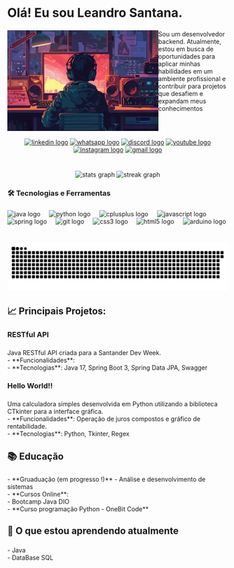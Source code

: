 <h1 align="left">Olá! Eu sou Leandro Santana.</h1>

###

<img align="left" height="230" src="img/imgProg.jpg"  />

###

<p align="left">Sou um desenvolvedor backend. Atualmente, estou em busca de oportunidades para aplicar minhas habilidades em um ambiente profissional e contribuir para projetos que desafiem e expandam meus conhecimentos</p>

###

<br clear="both">
<br>
<div align="center">
   <a href="https://www.linkedin.com/in/leandro-edvan/" target="_blank"><img src="https://img.shields.io/static/v1?message=LinkedIn&logo=linkedin&label=&color=0077B5&logoColor=white&labelColor=&style=for-the-badge" height="32" alt="linkedin logo"  /></a>
  <a href="https://wa.me/71983968330" target="_blank"><img src="https://img.shields.io/static/v1?message=Whatsapp&logo=whatsapp&label=&color=25D366&logoColor=white&labelColor=&style=for-the-badge" height="32" alt="whatsapp logo"  /></a>
  <a href="" target="_blank"><img src="https://img.shields.io/static/v1?message=Discord&logo=discord&label=&color=7289DA&logoColor=white&labelColor=&style=for-the-badge" height="32" alt="discord logo"  /></a>
  <a href="" target="_blank"><img src="https://img.shields.io/static/v1?message=Youtube&logo=youtube&label=&color=FF0000&logoColor=white&labelColor=&style=for-the-badge" height="32" alt="youtube logo"  /></a>
  <a href="" target="_blank"><img src="https://img.shields.io/static/v1?message=Instagram&logo=instagram&label=&color=E4405F&logoColor=white&labelColor=&style=for-the-badge" height="32" alt="instagram logo"  /></a>
  <a href="" target="_blank"><img src="https://img.shields.io/static/v1?message=Gmail&logo=gmail&label=&color=D14836&logoColor=white&labelColor=&style=for-the-badge" height="32" alt="gmail logo"  /></a>
</div>

###

<br clear="both">

<div align="center">
  <img src="https://github-readme-stats.vercel.app/api?username=LeandroEdv&hide_title=false&hide_rank=false&show_icons=true&include_all_commits=true&count_private=true&disable_animations=false&theme=default&locale=en&hide_border=false" height="150" alt="stats graph"  />
  <img src="https://streak-stats.demolab.com?user=LeandroEdv&locale=en&mode=daily&theme=default&hide_border=false&border_radius=5" height="150" alt="streak graph"  />
</div>

###

<h3 align="left">🛠️ Tecnologias e Ferramentas</h3>

###

<div align="left">
  <img src="https://cdn.jsdelivr.net/gh/devicons/devicon/icons/java/java-original.svg" height="30" alt="java logo"  />
  <img width="12" />
  <img src="https://cdn.jsdelivr.net/gh/devicons/devicon/icons/python/python-original.svg" height="30" alt="python logo"  />
  <img width="12" />
  <img src="https://cdn.jsdelivr.net/gh/devicons/devicon/icons/cplusplus/cplusplus-original.svg" height="30" alt="cplusplus logo"  />
  <img width="12" />
  <img src="https://cdn.jsdelivr.net/gh/devicons/devicon/icons/javascript/javascript-original.svg" height="30" alt="javascript logo"  />
  <img width="12" />
  <img src="https://cdn.jsdelivr.net/gh/devicons/devicon/icons/spring/spring-original.svg" height="30" alt="spring logo"  />
  <img width="12" />
  <img src="https://cdn.jsdelivr.net/gh/devicons/devicon/icons/git/git-original.svg" height="30" alt="git logo"  />
  <img width="12" />
  <img src="https://cdn.jsdelivr.net/gh/devicons/devicon/icons/css3/css3-original.svg" height="30" alt="css3 logo"  />
  <img width="12" />
  <img src="https://cdn.jsdelivr.net/gh/devicons/devicon/icons/html5/html5-original.svg" height="30" alt="html5 logo"  />
  <img width="12" />
  <img src="https://cdn.jsdelivr.net/gh/devicons/devicon/icons/arduino/arduino-original.svg" height="30" alt="arduino logo"  />
</div>

###

<br clear="both">

<img src="https://raw.githubusercontent.com/LeandroEdv/LeandroEdv/output/snake.svg" alt="Snake animation" />

###

<h2 align="left">📈 Principais Projetos:</h2>

###

<h3 align="left">RESTful API</h3>

###

<p align="left">Java RESTful API criada para a Santander Dev Week.<br>- **Funcionalidades**: <br>- **Tecnologias**: Java 17, Spring Boot 3, Spring Data JPA, Swagger</p>

###

<h3 align="left">Hello World!!</h3>

###

<p align="left">Uma calculadora simples desenvolvida em Python utilizando a biblioteca CTkinter para a interface gráfica.<br>- **Funcionalidades**: Operação de juros compostos e gráfico de rentabilidade.<br>- **Tecnologias**: Python, Tkinter, Regex</p>

###

<h2 align="left">📚 Educação</h2>

###

<p align="left">- **Gruaduação (em progresso !)** -  Análise e desenvolvimento de sistemas<br>- **Cursos Online**:<br>  - Bootcamp Java DIO<br>  - **Curso programação Python - OneBit Code**</p>

###

<h2 align="left">🌱 O que estou aprendendo atualmente</h2>

###

<p align="left">- Java<br>- DataBase SQL</p>

###
